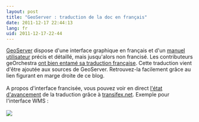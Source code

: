 ```yaml
---
layout: post
title: "GeoServer : traduction de la doc en français"
date: 2011-12-17 22:44:13
lang: fr
uid: 2011-12-17-22-44
---
```


<div class="post-content"><a href="http://geoserver.org/">GeoServer</a> dispose d'une interface graphique
en français et d'un <a href="http://docs.geoserver.org/stable/en/user/">manuel
utilisateur</a> précis et détaillé, mais jusqu'alors non francisé. Les
contributeurs geOrchestra <a href="http://www.georchestra.org/documentation/administrateur/geoserver/">ont bien
entamé sa traduction française</a>. Cette traduction vient d'être ajoutée aux
sources de GeoServer. Retrouvez-la facilement grâce au lien figurant en marge
droite de ce blog.<br />
<br />
A propos d'interface francisée, vous pouvez voir en direct <a href="https://www.transifex.net/projects/p/geoserver_22x/r/all-resources/">l'état
d'avancement</a> de la traduction grâce à <a href="https://www.transifex.net/">transifex.net</a>. Exemple pour l'interface WMS
:<br />
<br />
<a href="https://www.transifex.net/projects/p/geoserver_22x/widgets/"><img style="max-width: 800px;" src="https://www.transifex.net/projects/p/geoserver_22x/resource/wms/chart/image_png" />
</a>
